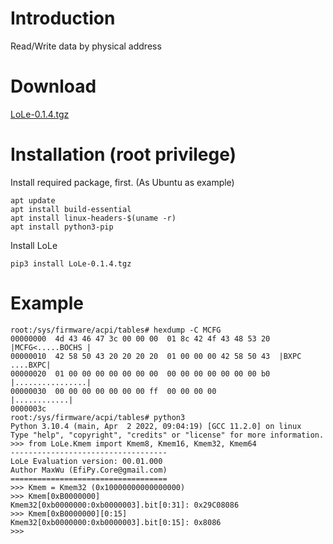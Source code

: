 # Introduction

Read/Write data by physical address

# Download

[LoLe-0.1.4.tgz](https://drive.google.com/file/d/1OPYTCp5OwP1PjxV4XzD2EC3hH_2F7rSO/view?usp=sharing)

# Installation (root privilege)

Install required package, first.  (As Ubuntu as example)  
```shell (root)
apt update
apt install build-essential
apt install linux-headers-$(uname -r)
apt install python3-pip
```
Install LoLe
```shell (root)
pip3 install LoLe-0.1.4.tgz
```

# Example

```
root:/sys/firmware/acpi/tables# hexdump -C MCFG
00000000  4d 43 46 47 3c 00 00 00  01 8c 42 4f 43 48 53 20  |MCFG<.....BOCHS |
00000010  42 58 50 43 20 20 20 20  01 00 00 00 42 58 50 43  |BXPC    ....BXPC|
00000020  01 00 00 00 00 00 00 00  00 00 00 00 00 00 00 b0  |................|
00000030  00 00 00 00 00 00 00 ff  00 00 00 00              |............|
0000003c
root:/sys/firmware/acpi/tables# python3
Python 3.10.4 (main, Apr  2 2022, 09:04:19) [GCC 11.2.0] on linux
Type "help", "copyright", "credits" or "license" for more information.
>>> from LoLe.Kmem import Kmem8, Kmem16, Kmem32, Kmem64
-----------------------------------
LoLe Evaluation version: 00.01.000
Author MaxWu (EfiPy.Core@gmail.com)
===================================
>>> Kmem = Kmem32 (0x10000000000000000)
>>> Kmem[0xB0000000]
Kmem32[0xb0000000:0xb0000003].bit[0:31]: 0x29C08086
>>> Kmem[0xB0000000][0:15]
Kmem32[0xb0000000:0xb0000003].bit[0:15]: 0x8086
>>>
```
